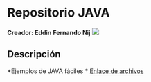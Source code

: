 # Repositorio JAVA
**Creador: Eddin Fernando Nij**
![](https://scontent.fgua3-2.fna.fbcdn.net/v/t1.0-9/46089070_2173875596219760_1190675401010053120_o.jpg?_nc_cat=107&_nc_sid=dd9801&_nc_ohc=X45ZYeXhxMoAX9Nj8Lj&_nc_ht=scontent.fgua3-2.fna&oh=81359e00a77ee7a1ba9c6a37c025e41b&oe=5FA4C2C6)
## Descripción
*Ejemplos de JAVA fáciles *
[Enlace de archivos](https://github.com/EddinNij/java200713250.git "Enlace de archivos")
